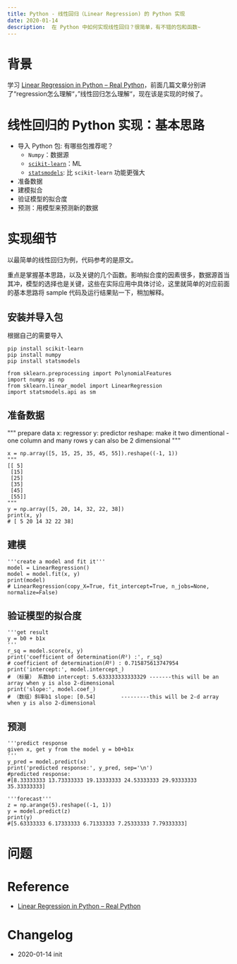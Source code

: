 ```yaml
---
title: Python - 线性回归（Linear Regression) 的 Python 实现
date: 2020-01-14
description:  在 Python 中如何实现线性回归？很简单，有不错的包和函数~
---
```


# 背景

学习 [Linear Regression in Python – Real Python](https://realpython.com/linear-regression-in-python/)，前面几篇文章分别讲了“regression怎么理解“，”线性回归怎么理解“，现在该是实现的时候了。

# 线性回归的 Python 实现：基本思路

- 导入 Python 包: 有哪些包推荐呢？
  - `Numpy`：数据源
  - [`scikit-learn`](https://scikit-learn.org/stable/)：ML
  - [`statsmodels`](https://www.statsmodels.org/stable/index.html): 比 `scikit-learn` 功能更强大
- 准备数据
- 建模拟合
- 验证模型的拟合度
- 预测：用模型来预测新的数据

# 实现细节

以最简单的线性回归为例，代码参考的是原文。

重点是掌握基本思路，以及关键的几个函数。影响拟合度的因素很多，数据源首当其冲，模型的选择也是关键，这些在实际应用中具体讨论，这里就简单的对应前面的基本思路将 sample 代码及运行结果贴一下，稍加解释。

## 安装并导入包

根据自己的需要导入

```
pip install scikit-learn
pip install numpy
pip install statsmodels

from sklearn.preprocessing import PolynomialFeatures
import numpy as np
from sklearn.linear_model import LinearRegression
import statsmodels.api as sm
```

## 准备数据

""" prepare data
x: regressor
y: predictor
reshape: make it two dimentional - one column and many rows
y can also be 2 dimensional
"""

```
x = np.array([5, 15, 25, 35, 45, 55]).reshape((-1, 1))
"""
[[ 5]
 [15]
 [25]
 [35]
 [45]
 [55]] 
"""
y = np.array([5, 20, 14, 32, 22, 38])
print(x, y)
# [ 5 20 14 32 22 38]
```

## 建模

```
'''create a model and fit it'''
model = LinearRegression()
model = model.fit(x, y)
print(model)
# LinearRegression(copy_X=True, fit_intercept=True, n_jobs=None, normalize=False)
```

## 验证模型的拟合度

```
'''get result
y = b0 + b1x
'''
r_sq = model.score(x, y)
print('coefficient of determination(𝑅²) :', r_sq)
# coefficient of determination(𝑅²) : 0.715875613747954
print('intercept:', model.intercept_)
# （标量） 系数b0 intercept: 5.633333333333329 -------this will be an array when y is also 2-dimensional
print('slope:', model.coef_)
# （数组）斜率b1 slope: [0.54]        ---------this will be 2-d array when y is also 2-dimensional
```

## 预测

```
'''predict response
given x, get y from the model y = b0+b1x
'''
y_pred = model.predict(x)
print('predicted response:', y_pred, sep='\n')
#predicted response:
#[8.33333333 13.73333333 19.13333333 24.53333333 29.93333333 35.33333333]

'''forecast'''
z = np.arange(5).reshape((-1, 1))
y = model.predict(z)
print(y)
#[5.63333333 6.17333333 6.71333333 7.25333333 7.79333333]
```

# 问题

# Reference

- [Linear Regression in Python – Real Python](https://realpython.com/linear-regression-in-python/)

# Changelog
- 2020-01-14 init